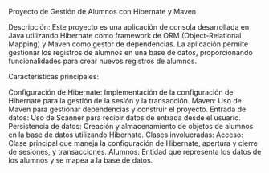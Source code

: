 Proyecto de Gestión de Alumnos con Hibernate y Maven

Descripción:
Este proyecto es una aplicación de consola desarrollada en Java utilizando Hibernate como framework de ORM (Object-Relational Mapping) y 
Maven como gestor de dependencias. 
La aplicación permite gestionar los registros de alumnos en una base de datos, proporcionando funcionalidades para crear nuevos registros de alumnos.

Características principales:

Configuración de Hibernate: Implementación de la configuración de Hibernate para la gestión de la sesión y la transacción.
Maven: Uso de Maven para gestionar dependencias y construir el proyecto.
Entrada de datos: Uso de Scanner para recibir datos de entrada desde el usuario.
Persistencia de datos: Creación y almacenamiento de objetos de alumnos en la base de datos utilizando Hibernate.
Clases involucradas:
Acceso: Clase principal que maneja la configuración de Hibernate, apertura y cierre de sesiones, y transacciones.
Alumnos: Entidad que representa los datos de los alumnos y se mapea a la base de datos.
